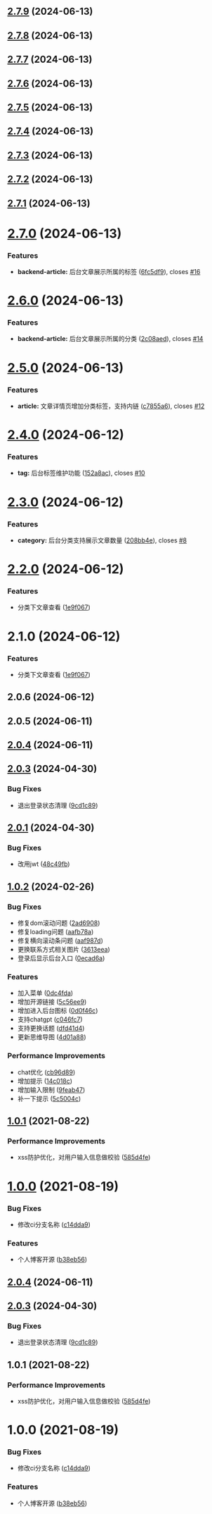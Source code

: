 

## [2.7.9](https://github.com/cumt-robin/vue3-ts-blog-frontend/compare/2.7.8...2.7.9) (2024-06-13)

## [2.7.8](https://github.com/cumt-robin/vue3-ts-blog-frontend/compare/2.7.7...2.7.8) (2024-06-13)

## [2.7.7](https://github.com/cumt-robin/vue3-ts-blog-frontend/compare/2.7.6...2.7.7) (2024-06-13)

## [2.7.6](https://github.com/cumt-robin/vue3-ts-blog-frontend/compare/2.7.5...2.7.6) (2024-06-13)

## [2.7.5](https://github.com/cumt-robin/vue3-ts-blog-frontend/compare/2.7.4...2.7.5) (2024-06-13)

## [2.7.4](https://github.com/cumt-robin/vue3-ts-blog-frontend/compare/2.7.3...2.7.4) (2024-06-13)

## [2.7.3](https://github.com/cumt-robin/vue3-ts-blog-frontend/compare/2.7.2...2.7.3) (2024-06-13)

## [2.7.2](https://github.com/cumt-robin/vue3-ts-blog-frontend/compare/2.7.1...2.7.2) (2024-06-13)

## [2.7.1](https://github.com/cumt-robin/vue3-ts-blog-frontend/compare/2.7.0...2.7.1) (2024-06-13)

# [2.7.0](https://github.com/cumt-robin/vue3-ts-blog-frontend/compare/2.6.0...2.7.0) (2024-06-13)


### Features

* **backend-article:** 后台文章展示所属的标签 ([6fc5df9](https://github.com/cumt-robin/vue3-ts-blog-frontend/commit/6fc5df9ea6028fd823c08865bab0353890b89fcd)), closes [#16](https://github.com/cumt-robin/vue3-ts-blog-frontend/issues/16)

# [2.6.0](https://github.com/cumt-robin/vue3-ts-blog-frontend/compare/2.5.0...2.6.0) (2024-06-13)


### Features

* **backend-article:** 后台文章展示所属的分类 ([2c08aed](https://github.com/cumt-robin/vue3-ts-blog-frontend/commit/2c08aede3565f76d0bb3756004ccb0a661864e9d)), closes [#14](https://github.com/cumt-robin/vue3-ts-blog-frontend/issues/14)

# [2.5.0](https://github.com/cumt-robin/vue3-ts-blog-frontend/compare/2.4.0...2.5.0) (2024-06-13)


### Features

* **article:** 文章详情页增加分类标签，支持内链 ([c7855a6](https://github.com/cumt-robin/vue3-ts-blog-frontend/commit/c7855a651970d9b4071fb281df500100909fb52e)), closes [#12](https://github.com/cumt-robin/vue3-ts-blog-frontend/issues/12)

# [2.4.0](https://github.com/cumt-robin/vue3-ts-blog-frontend/compare/2.3.0...2.4.0) (2024-06-12)


### Features

* **tag:** 后台标签维护功能 ([152a8ac](https://github.com/cumt-robin/vue3-ts-blog-frontend/commit/152a8ac6c609d5575111641072573fd58455169d)), closes [#10](https://github.com/cumt-robin/vue3-ts-blog-frontend/issues/10)

# [2.3.0](https://github.com/cumt-robin/vue3-ts-blog-frontend/compare/2.2.0...2.3.0) (2024-06-12)


### Features

* **category:** 后台分类支持展示文章数量 ([208bb4e](https://github.com/cumt-robin/vue3-ts-blog-frontend/commit/208bb4e8d1d75855ec81701a6e073908e1b3eaa7)), closes [#8](https://github.com/cumt-robin/vue3-ts-blog-frontend/issues/8)

# [2.2.0](https://github.com/cumt-robin/vue3-ts-blog-frontend/compare/2.0.6...2.2.0) (2024-06-12)


### Features

* 分类下文章查看 ([1e9f067](https://github.com/cumt-robin/vue3-ts-blog-frontend/commit/1e9f0671fdc182bce89f28f73d10627959032ce0))

# 2.1.0 (2024-06-12)


### Features

* 分类下文章查看 ([1e9f067](https://github.com/cumt-robin/vue3-ts-blog-frontend/commit/1e9f0671fdc182bce89f28f73d10627959032ce0))

## 2.0.6 (2024-06-12)

## 2.0.5 (2024-06-11)

## [2.0.4](https://github.com/cumt-robin/vue3-ts-blog-frontend/compare/v2.0.3...2.0.4) (2024-06-11)



## [2.0.3](https://github.com/cumt-robin/vue3-ts-blog-frontend/compare/v2.0.1...v2.0.3) (2024-04-30)


### Bug Fixes

* 退出登录状态清理 ([9cd1c89](https://github.com/cumt-robin/vue3-ts-blog-frontend/commit/9cd1c8997b1f1ac997d872ab309d8a96b41c093d))



## [2.0.1](https://github.com/cumt-robin/vue3-ts-blog-frontend/compare/v1.0.2...v2.0.1) (2024-04-30)


### Bug Fixes

* 改用jwt ([48c49fb](https://github.com/cumt-robin/vue3-ts-blog-frontend/commit/48c49fb40e994e6b76fd5e1a3078e086fc8fc756))



## [1.0.2](https://github.com/cumt-robin/vue3-ts-blog-frontend/compare/v1.0.1...v1.0.2) (2024-02-26)


### Bug Fixes

* 修复dom滚动问题 ([2ad6908](https://github.com/cumt-robin/vue3-ts-blog-frontend/commit/2ad6908227d568ce173de30d93d1ea92b6f2d647))
* 修复loading问题 ([aafb78a](https://github.com/cumt-robin/vue3-ts-blog-frontend/commit/aafb78a94ffdb0112eea3c0cf09351ac125ee364))
* 修复横向滚动条问题 ([aaf987d](https://github.com/cumt-robin/vue3-ts-blog-frontend/commit/aaf987dbe2a2f105594e0baadad583f9d3a3359a))
* 更换联系方式相关图片 ([3613eea](https://github.com/cumt-robin/vue3-ts-blog-frontend/commit/3613eea1f085450af29b718e06d4bdb2fda00ff5))
* 登录后显示后台入口 ([0ecad6a](https://github.com/cumt-robin/vue3-ts-blog-frontend/commit/0ecad6aab6654b3eecca894d75e88c6ce13c5153))


### Features

* 加入菜单 ([0dc4fda](https://github.com/cumt-robin/vue3-ts-blog-frontend/commit/0dc4fda8aff186a2f5f4a7704aadfe0ccb5d5eaa))
* 增加开源链接 ([5c56ee9](https://github.com/cumt-robin/vue3-ts-blog-frontend/commit/5c56ee95e6bf9a613460569c76dcd538863004ea))
* 增加进入后台图标 ([0d0f46c](https://github.com/cumt-robin/vue3-ts-blog-frontend/commit/0d0f46cb2881f20e20fe3ebd63b2ccb562bdfbc3))
* 支持chatgpt ([c046fc7](https://github.com/cumt-robin/vue3-ts-blog-frontend/commit/c046fc7b06806305720c538b6e05d275633a49dd))
* 支持更换话题 ([dfd41d4](https://github.com/cumt-robin/vue3-ts-blog-frontend/commit/dfd41d4a168214e3d246624106f4af7d23cf92d8))
* 更新思维导图 ([4d01a88](https://github.com/cumt-robin/vue3-ts-blog-frontend/commit/4d01a88d2ce459a33f9c7d0a04111bf843a5847c))


### Performance Improvements

* chat优化 ([cb96d89](https://github.com/cumt-robin/vue3-ts-blog-frontend/commit/cb96d89daa5335911707d350db9db7606275207a))
* 增加提示 ([14c018c](https://github.com/cumt-robin/vue3-ts-blog-frontend/commit/14c018cdb2f295c09c7317f95c1bba27b997c7af))
* 增加输入限制 ([9feab47](https://github.com/cumt-robin/vue3-ts-blog-frontend/commit/9feab477669e7891248e0785d54736b2fe9cddf7))
* 补一下提示 ([5c5004c](https://github.com/cumt-robin/vue3-ts-blog-frontend/commit/5c5004c7ba03272a4daa0c4f83e77f6fa9457f1e))



## [1.0.1](https://github.com/cumt-robin/vue3-ts-blog-frontend/compare/v1.0.0...v1.0.1) (2021-08-22)


### Performance Improvements

* xss防护优化，对用户输入信息做校验 ([585d4fe](https://github.com/cumt-robin/vue3-ts-blog-frontend/commit/585d4feca7463e7492c8ce72f1f6b63cf1c6b4d3))



# [1.0.0](https://github.com/cumt-robin/vue3-ts-blog-frontend/compare/b38eb5692233d369467b8ecded46a40550e0c9f8...v1.0.0) (2021-08-19)


### Bug Fixes

* 修改ci分支名称 ([c14dda9](https://github.com/cumt-robin/vue3-ts-blog-frontend/commit/c14dda93b66e3a8891c48a81d14cfacf18c7ed28))


### Features

* 个人博客开源 ([b38eb56](https://github.com/cumt-robin/vue3-ts-blog-frontend/commit/b38eb5692233d369467b8ecded46a40550e0c9f8))

## [2.0.4](https://github.com/cumt-robin/vue3-ts-blog-frontend/compare/v2.0.3...v2.0.4) (2024-06-11)



## [2.0.3](https://github.com/cumt-robin/vue3-ts-blog-frontend/compare/v2.0.1...v2.0.3) (2024-04-30)


### Bug Fixes

* 退出登录状态清理 ([9cd1c89](https://github.com/cumt-robin/vue3-ts-blog-frontend/commit/9cd1c8997b1f1ac997d872ab309d8a96b41c093d))



## 1.0.1 (2021-08-22)

### Performance Improvements

* xss防护优化，对用户输入信息做校验 ([585d4fe](https://github.com/cumt-robin/vue3-ts-blog-frontend/commit/585d4feca7463e7492c8ce72f1f6b63cf1c6b4d3))


# 1.0.0 (2021-08-19)


### Bug Fixes

* 修改ci分支名称 ([c14dda9](https://github.com/cumt-robin/vue3-ts-blog-frontend/commit/c14dda93b66e3a8891c48a81d14cfacf18c7ed28))


### Features

* 个人博客开源 ([b38eb56](https://github.com/cumt-robin/vue3-ts-blog-frontend/commit/b38eb5692233d369467b8ecded46a40550e0c9f8))